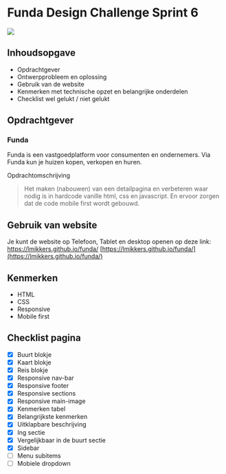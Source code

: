 # Funda Design Challenge Sprint 6

<img src="https://github.com/Lmikkers/funda/assets/94455811/60f4b070-09ce-48e2-8338-ccde900e7967">


## Inhoudsopgave
- Opdrachtgever
- Ontwerpprobleem en oplossing
- Gebruik van de website
- Kenmerken met technische opzet en belangrijke onderdelen
- Checklist wel gelukt / niet gelukt

## Opdrachtgever 
### Funda
Funda is een vastgoedplatform voor consumenten en ondernemers. Via Funda kun je huizen kopen, verkopen en huren.

Opdrachtomschrijving

> Het maken (nabouwen) van een detailpagina en verbeteren waar nodig is in hardcode vanille html, css en javascript. En ervoor zorgen dat de code mobile first wordt gebouwd.

## Gebruik van website
Je kunt de website op Telefoon, Tablet en desktop openen op deze link: https://lmikkers.github.io/funda/
[https://lmikkers.github.io/funda/](https://lmikkers.github.io/funda/)

## Kenmerken
- HTML
- CSS
- Responsive
- Mobile first

## Checklist pagina

- [x] Buurt blokje
- [x] Kaart blokje
- [x] Reis blokje
- [x] Responsive nav-bar
- [x] Responsive footer
- [x] Responsive sections
- [x] Responsive main-image
- [x] Kenmerken tabel
- [x] Belangrijkste kenmerken
- [x] Uitklapbare beschrijving
- [x] Ing sectie
- [x] Vergelijkbaar in de buurt sectie
- [x] Sidebar
- [ ] Menu subitems
- [ ] Mobiele dropdown
